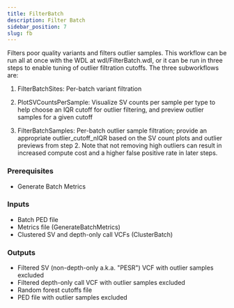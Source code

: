 ```yaml
---
title: FilterBatch
description: Filter Batch
sidebar_position: 7
slug: fb
---
```


Filters poor quality variants and filters outlier samples. 
This workflow can be run all at once with the WDL at wdl/FilterBatch.wdl, 
or it can be run in three steps to enable tuning of outlier 
filtration cutoffs. The three subworkflows are:

1. FilterBatchSites: Per-batch variant filtration

2. PlotSVCountsPerSample: Visualize SV counts per 
   sample per type to help choose an IQR cutoff for 
   outlier filtering, and preview outlier samples for a given cutoff

3. FilterBatchSamples: Per-batch outlier sample filtration; 
   provide an appropriate outlier_cutoff_nIQR based on the 
   SV count plots and outlier previews from step 2. Note 
   that not removing high outliers can result in increased 
   compute cost and a higher false positive rate in later steps.

### Prerequisites

- Generate Batch Metrics

### Inputs

- Batch PED file
- Metrics file (GenerateBatchMetrics)
- Clustered SV and depth-only call VCFs (ClusterBatch)

### Outputs

- Filtered SV (non-depth-only a.k.a. "PESR") VCF with outlier samples excluded
- Filtered depth-only call VCF with outlier samples excluded
- Random forest cutoffs file
- PED file with outlier samples excluded